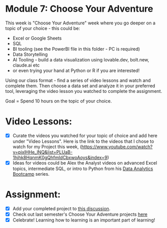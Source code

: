 # Module 7: Choose Your Adventure 

This week is "Choose Your Adventure" week where you go deeper on a topic of your choice - this could be:

* Excel or Google Sheets
* SQL
* BI tooling (see the PowerBI file in this folder - PC is required)
* Data Storytelling
* AI Tooling - build a data visualization using lovable.dev, bolt.new, claude.ai etc
* or even trying your hand at Python or R if you are interested! 

Using our class format  - find a series of video lessons and watch and complete them. Then choose a data set and analyze it in your preferred tool, leveraging the video lesson you watched to complete the assignment. 

Goal = Spend 10 hours on the topic of your choice. 

# Video Lessons: 

- [X] Curate the videos you watched for your topic of choice and add here under "Video Lessons". Here is the link to the videos that I chose to watch for my Project this week, (https://www.youtube.com/watch?v=pixlHHe_lNQ&list=PLUaB-1hjhk8HqnmK0gQhfmIdCbxwoAoys&index=9) 
- [X] Ideas for videos could be Alex the Analyst videos on advanced Excel topics, intermediate SQL, or intro to Python from his [Data Analytics Bootcamp](https://www.youtube.com/watch?v=PSNXoAs2FtQ) series.

# Assignment: 

- [X] Add your completed project to [this discussion](https://github.com/Tech-Moms/data_ai_fall_2025/discussions/64).
- [X] Check out last semester's Choose Your Adventure projects [here](https://github.com/Tech-Moms/data-analytics-winter-2025/discussions/197)
- [X] Celebrate! Learning how to learning is an important part of learning! 
